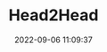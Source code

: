 ---
date: 2022-09-06 11:09:37
title: 'Head2Head'	
tags: []
price: $9.99 Early Access	
link: https://store.steampowered.com/app/1617900/Head_2_Head/	
discord: https://discord.gg/ktTPFvVrWy	
twitter: https://twitter.com/ArcForged
---